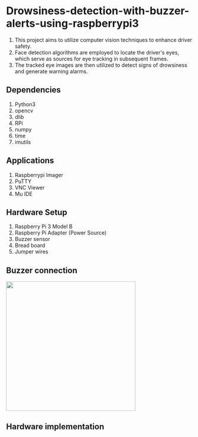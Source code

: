 # Drowsiness-detection-with-buzzer-alerts-using-raspberrypi3
1. This project aims to utilize computer vision techniques to enhance driver safety.
2. Face detection algorithms are employed to locate the driver's eyes, which serve as sources for eye tracking in subsequent frames.
3. The tracked eye images are then utilized to detect signs of drowsiness and generate warning alarms. 

## Dependencies
1. Python3
2. opencv
3. dlib
4. RPi
5. numpy
6. time
7. imutils

## Applications
1. Raspberrypi Imager
2. PuTTY
3. VNC Viewer
4. Mu IDE

## Hardware Setup
1. Raspberry Pi 3 Model B
2. Raspberry Pi Adapter (Power Source)
3. Buzzer sensor
4. Bread board
5. Jumper wires

## Buzzer connection
<img src="[https://raw.githubusercontent.com/infoaryan/Driver-Drowsiness-Detection/master/screenshots/active.jpg](https://github.com/SaiSatwikReddy07/drowsiness-detection-with-buzzer-alerts-using-raspberrypi3/blob/main/Buzzer_connection.png)https://github.com/SaiSatwikReddy07/drowsiness-detection-with-buzzer-alerts-using-raspberrypi3/blob/main/Buzzer_connection.png" align="center" height="350">

## Hardware implementation
